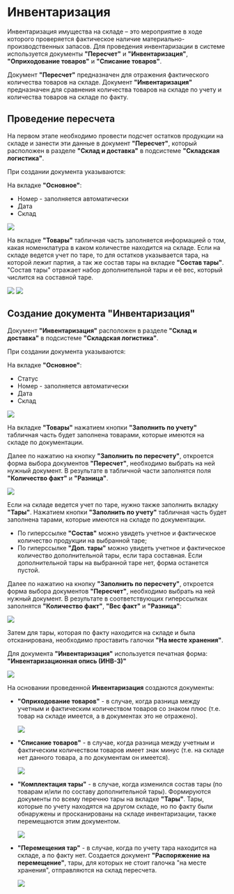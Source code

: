 # Инвентаризация

Инвентаризация имущества на складе – это мероприятие в ходе которого проверяется фактическое наличие материально-производственных запасов. Для проведения инвентаризации в системе используется документы **"Пересчет"** и **"Инвентаризация"**, **"Оприходование товаров"** и **"Списание товаров"**.

Документ **"Пересчет"** предназначен для отражения фактического количества товаров на складе. Документ **"Инвентаризация"** предназначен для сравнения количества товаров на складе по учету и количества товаров на складе по факту.

## Проведение пересчета

На первом этапе необходимо провести подсчет остатков продукции на складе и занести эти данные в документ **"Пересчет"**, который расположен в разделе **"Склад и доставка"** в подсистеме **"Складская логистика"**.

При создании документа указываются:

На вкладке **"Основное"**:

- Номер - заполняется автоматически
- Дата
- Склад

![](Inventar.assets/1.png)

На вкладке **"Товары"** табличная часть заполняется информацией о том, какая номенклатура в каком количестве находится на складе. Если на складе ведется учет по таре, то для остатков указывается тара, на которой лежит партия, а так же состав тары на вкладке **"Состав тары"**. "Состав тары" отражает набор дополнительной тары и её вес, который числится на составной таре. 

![](Inventar.assets/2.png)
![](Inventar.assets/3.png)

## Создание документа "Инвентаризация"

Документ **"Инвентаризация"**  расположен в разделе **"Склад и доставка"** в подсистеме **"Складская логистика"**.

При создании документа указываются:

На вкладке **"Основное"**:

- Статус
- Номер - заполняется автоматически
- Дата
- Склад

![](Inventar.assets/4.png)

На вкладке **"Товары"** нажатием кнопки **"Заполнить по учету"** табличная часть будет заполнена товарами, которые имеются на складе по документации.

Далее по нажатию на кнопку **"Заполнить по пересчету"**, откроется форма выбора документов **"Пересчет"**, необходимо выбрать на ней нужный документ. В результате в табличной части заполнятся поля **"Количество факт"** и **"Разница"**.

![](Inventar.assets/1.gif)

Если на складе ведется учет по таре, нужно также заполнить вкладку **"Тары"**. Нажатием кнопки **"Заполнить по учету"** табличная часть будет заполнена тарами, которые имеются на складе по документации. 

- По гиперссылке **"Состав"** можно увидеть учетное и фактическое количество продукции на выбранной таре;
- По гиперссылке **"Доп. тары"** можно увидеть учетное и фактическое количество дополнительной тары, если тара составная. Если дополнительной тары на выбранной таре нет, форма останется пустой.

Далее по нажатию на кнопку **"Заполнить по пересчету"**, откроется форма выбора документов **"Пересчет"**, необходимо выбрать на ней нужный документ. В результате в соответствующих гиперссылках заполнятся **"Количество факт"**, **"Вес факт"** и **"Разница"**:

![](Inventar.assets/2.gif)

Затем для тары, которая по факту находится на складе и была отсканирована, необходимо проставить галочки **"На месте хранения"**.

Для документа **"Инвентаризация"** используется печатная форма: **"Инвентаризационная опись (ИНВ-3)"**

![](Inventar.assets/5.png)

На основании проведенной **Инвентаризация** создаются документы:

- **"Оприходование товаров"** - в случае, когда разница между учетным и фактическим количеством товаров со знаком плюс (т.е. товар на складе имеется, а в документах это не отражено).

    ![](Inventar.assets/3.gif)

- **"Списание товаров"** - в случае, когда разница между учетным и фактическим количеством товаров имеет знак минус (т.е. на складе нет данного товара, а по документам он имеется).

    ![](Inventar.assets/4.gif)

- **"Комплектация тары"** - в случае, когда изменился состав тары (по товарам и/или по составу дополнительной тары). Формируются документы по всему перечню тары на вкладке **"Тары"**. Тары, которые по учету находятся на другом складе, но по факту были обнаружены и просканированы на складе инвентаризации, также перемещаются этим документом.

    ![](Inventar.assets/5.gif)

- **"Перемещения тар"** - в случае, когда по учету тара находится на складе, а по факту нет. Создается документ **"Распоряжение на перемещение"**, тары, для которых не стоит галочка "на месте хранения", отправляются на склад пересчета. 

    ![](Inventar.assets/6.gif)